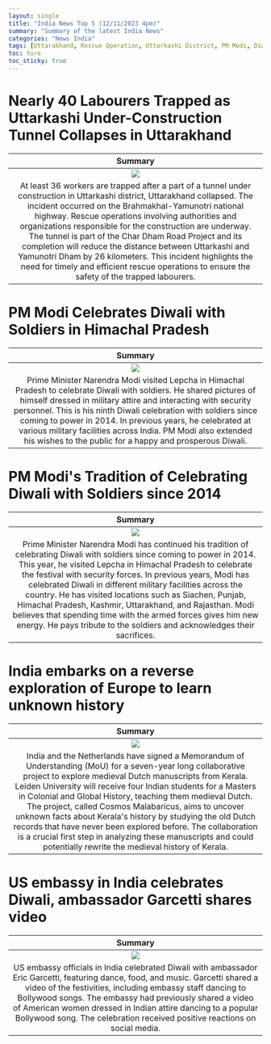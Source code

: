 ```yaml
---
layout: single
title: "India News Top 5 (12/11/2023 4pm)"
summary: "Summary of the latest India News"
categories: "News India"
tags: [Uttarakhand, Rescue Operation, Uttarkashi District, PM Modi, Diwali, Himachal Pradesh, Netherlands, Medieval history, US embassy, Dance]
toc: ture
toc_sticky: true
---
```


<style>
table th:first-of-type {
    width: 1%;
}
table th:nth-of-type(2) {
    width: 1%;
}
table th:nth-of-type(3) {
    width: 1%;
}
</style>

# Nearly 40 Labourers Trapped as Uttarkashi Under-Construction Tunnel Collapses in Uttarakhand

Summary | 
:---:|
![](https://www.hindustantimes.com/ht-img/img/2023/11/12/550x309/Uttarkashi_1699771050519_1699771060455.jpeg) |
At least 36 workers are trapped after a part of a tunnel under construction in Uttarkashi district, Uttarakhand collapsed. The incident occurred on the Brahmakhal-Yamunotri national highway. Rescue operations involving authorities and organizations responsible for the construction are underway. The tunnel is part of the Char Dham Road Project and its completion will reduce the distance between Uttarkashi and Yamunotri Dham by 26 kilometers. This incident highlights the need for timely and efficient rescue operations to ensure the safety of the trapped labourers. |

# PM Modi Celebrates Diwali with Soldiers in Himachal Pradesh

Summary | 
:---:|
![](https://www.hindustantimes.com/ht-img/img/2023/11/12/550x309/modi_1699764572303_1699764584162.jpeg) |
Prime Minister Narendra Modi visited Lepcha in Himachal Pradesh to celebrate Diwali with soldiers. He shared pictures of himself dressed in military attire and interacting with security personnel. This is his ninth Diwali celebration with soldiers since coming to power in 2014. In previous years, he celebrated at various military facilities across India. PM Modi also extended his wishes to the public for a happy and prosperous Diwali. |

# PM Modi's Tradition of Celebrating Diwali with Soldiers since 2014

Summary | 
:---:|
![](https://www.hindustantimes.com/ht-img/img/2023/11/12/550x309/modi_diwali_1699767271793_1699767300258.jpeg) |
Prime Minister Narendra Modi has continued his tradition of celebrating Diwali with soldiers since coming to power in 2014. This year, he visited Lepcha in Himachal Pradesh to celebrate the festival with security forces. In previous years, Modi has celebrated Diwali in different military facilities across the country. He has visited locations such as Siachen, Punjab, Himachal Pradesh, Kashmir, Uttarakhand, and Rajasthan. Modi believes that spending time with the armed forces gives him new energy. He pays tribute to the soldiers and acknowledges their sacrifices. |

# India embarks on a reverse exploration of Europe to learn unknown history

Summary | 
:---:|
![](https://www.hindustantimes.com/ht-img/img/2023/11/12/550x309/Dutch1hgf_1699770525173_1699770535503.jpg) |
India and the Netherlands have signed a Memorandum of Understanding (MoU) for a seven-year long collaborative project to explore medieval Dutch manuscripts from Kerala. Leiden University will receive four Indian students for a Masters in Colonial and Global History, teaching them medieval Dutch. The project, called Cosmos Malabaricus, aims to uncover unknown facts about Kerala's history by studying the old Dutch records that have never been explored before. The collaboration is a crucial first step in analyzing these manuscripts and could potentially rewrite the medieval history of Kerala. |

# US embassy in India celebrates Diwali, ambassador Garcetti shares video

Summary | 
:---:|
![](https://www.hindustantimes.com/ht-img/img/2023/11/12/550x309/embassy_1699770939335_1699770949279.png) |
US embassy officials in India celebrated Diwali with ambassador Eric Garcetti, featuring dance, food, and music. Garcetti shared a video of the festivities, including embassy staff dancing to Bollywood songs. The embassy had previously shared a video of American women dressed in Indian attire dancing to a popular Bollywood song. The celebration received positive reactions on social media. |